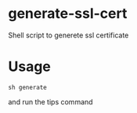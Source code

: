 # generate-ssl-cert
Shell script to generete ssl certificate

# Usage
```
sh generate
```

and run the tips command 

